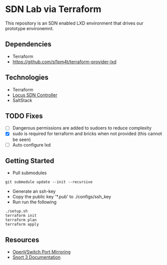 # SDN Lab via Terraform
This repository is an SDN enabled LXD environment that drives our prototype environemnt.

## Dependencies
- Terraform 
- https://github.com/sl1pm4t/terraform-provider-lxd

## Technologies
- Terraform
- [Locus SDN Controller](https://github.com/trvon/locus)
- SaltStack

## TODO Fixes
- [ ] Dangerous permissions are added to sudoers to reduce complexity
- [x] sudo is required for terraform and bricks when not provided (this cannot be seen)
- [ ] Auto configure lxd

## Getting Started
- Pull submodules
```
git submodule update --init --recursive
```

- Generate an ssh-key
- Copy the public key '*.pub' to ./configs/ssh_key
- Run run the following
```
./setup.sh
terraform init
terraform plan
terraform apply 
```

## Resources
- [OpenVSwitch Port Mirroring](https://n40lab.wordpress.com/2013/02/23/openvswitch-port-mirroring/)
- [Snort 3 Documentation](https://snort-org-site.s3.amazonaws.com/production/document_files/files/000/001/196/original/Snort_3.0.3_build_1_on_CentOS_8.pdf?X-Amz-Algorithm=AWS4-HMAC-SHA256&X-Amz-Credential=AKIAIXACIED2SPMSC7GA%2F20201003%2Fus-east-1%2Fs3%2Faws4_request&X-Amz-Date=20201003T031749Z&X-Amz-Expires=172800&X-Amz-SignedHeaders=host&X-Amz-Signature=64105cf7dbf5a12082b32a37a66b930cd9af7a5683fa8580df4334b77a8af7a3)

